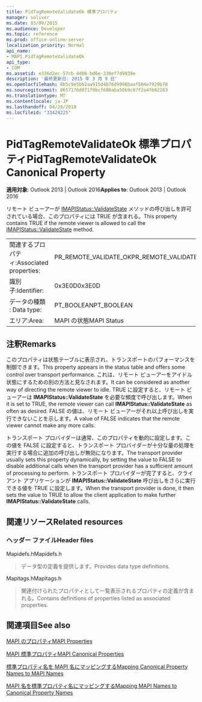 ```yaml
---
title: PidTagRemoteValidateOk 標準プロパティ
manager: soliver
ms.date: 03/09/2015
ms.audience: Developer
ms.topic: reference
ms.prod: office-online-server
localization_priority: Normal
api_name:
- MAPI.PidTagRemoteValidateOk
api_type:
- COM
ms.assetid: e336d2ec-57cb-4d08-bd6e-330ef7d9939e
description: '最終更新日: 2015 年 3 月 9 日'
ms.openlocfilehash: 8b5c9e5bb2aa915d4b76d9998baaf504e7929b78
ms.sourcegitcommit: 8657170d071f9bcf680aba50b9c07f2a4fb82283
ms.translationtype: MT
ms.contentlocale: ja-JP
ms.lasthandoff: 04/28/2019
ms.locfileid: "33424225"
---
```

# <a name="pidtagremotevalidateok-canonical-property"></a><span data-ttu-id="ce5d4-103">PidTagRemoteValidateOk 標準プロパティ</span><span class="sxs-lookup"><span data-stu-id="ce5d4-103">PidTagRemoteValidateOk Canonical Property</span></span>

  
  
<span data-ttu-id="ce5d4-104">**適用対象**: Outlook 2013 | Outlook 2016</span><span class="sxs-lookup"><span data-stu-id="ce5d4-104">**Applies to**: Outlook 2013 | Outlook 2016</span></span> 
  
<span data-ttu-id="ce5d4-105">リモート ビューアーが [IMAPIStatus::ValidateState](imapistatus-validatestate.md) メソッドの呼び出しを許可されている場合、このプロパティには TRUE が含まれる。</span><span class="sxs-lookup"><span data-stu-id="ce5d4-105">This property contains TRUE if the remote viewer is allowed to call the [IMAPIStatus::ValidateState](imapistatus-validatestate.md) method.</span></span> 
  
|||
|:-----|:-----|
|<span data-ttu-id="ce5d4-106">関連するプロパティ:</span><span class="sxs-lookup"><span data-stu-id="ce5d4-106">Associated properties:</span></span>  <br/> |<span data-ttu-id="ce5d4-107">PR_REMOTE_VALIDATE_OK</span><span class="sxs-lookup"><span data-stu-id="ce5d4-107">PR_REMOTE_VALIDATE_OK</span></span>  <br/> |
|<span data-ttu-id="ce5d4-108">識別子:</span><span class="sxs-lookup"><span data-stu-id="ce5d4-108">Identifier:</span></span>  <br/> |<span data-ttu-id="ce5d4-109">0x3E0D</span><span class="sxs-lookup"><span data-stu-id="ce5d4-109">0x3E0D</span></span>  <br/> |
|<span data-ttu-id="ce5d4-110">データの種類 : </span><span class="sxs-lookup"><span data-stu-id="ce5d4-110">Data type:</span></span>  <br/> |<span data-ttu-id="ce5d4-111">PT_BOOLEAN</span><span class="sxs-lookup"><span data-stu-id="ce5d4-111">PT_BOOLEAN</span></span>  <br/> |
|<span data-ttu-id="ce5d4-112">エリア:</span><span class="sxs-lookup"><span data-stu-id="ce5d4-112">Area:</span></span>  <br/> |<span data-ttu-id="ce5d4-113">MAPI の状態</span><span class="sxs-lookup"><span data-stu-id="ce5d4-113">MAPI Status</span></span>  <br/> |
   
## <a name="remarks"></a><span data-ttu-id="ce5d4-114">注釈</span><span class="sxs-lookup"><span data-stu-id="ce5d4-114">Remarks</span></span>

<span data-ttu-id="ce5d4-115">このプロパティは状態テーブルに表示され、トランスポートのパフォーマンスを制御できます。</span><span class="sxs-lookup"><span data-stu-id="ce5d4-115">This property appears in the status table and offers some control over transport performance.</span></span> <span data-ttu-id="ce5d4-116">これは、リモート ビューアーをアイドル状態にするための別の方法と見なされます。</span><span class="sxs-lookup"><span data-stu-id="ce5d4-116">It can be considered as another way of directing the remote viewer to idle.</span></span> <span data-ttu-id="ce5d4-117">TRUE に設定すると、リモート ビューアーは **IMAPIStatus::ValidateState** を必要な頻度で呼び出します。</span><span class="sxs-lookup"><span data-stu-id="ce5d4-117">When it is set to TRUE, the remote viewer can call **IMAPIStatus::ValidateState** as often as desired.</span></span> <span data-ttu-id="ce5d4-118">FALSE の値は、リモート ビューアーがそれ以上呼び出しを実行できないことを示します。</span><span class="sxs-lookup"><span data-stu-id="ce5d4-118">A value of FALSE indicates that the remote viewer cannot make any more calls.</span></span> 
  
<span data-ttu-id="ce5d4-119">トランスポート プロバイダーは通常、このプロパティを動的に設定します。この値を FALSE に設定すると、トランスポート プロバイダーが十分な量の処理を実行する場合に追加の呼び出しが無効になります。</span><span class="sxs-lookup"><span data-stu-id="ce5d4-119">The transport provider usually sets this property dynamically, by setting the value to FALSE to disable additional calls when the transport provider has a sufficient amount of processing to perform.</span></span> <span data-ttu-id="ce5d4-120">トランスポート プロバイダーが完了すると、クライアント アプリケーションが **IMAPIStatus::ValidateState** 呼び出しをさらに実行できる値を TRUE に設定します。</span><span class="sxs-lookup"><span data-stu-id="ce5d4-120">When the transport provider is done, it then sets the value to TRUE to allow the client application to make further **IMAPIStatus::ValidateState** calls.</span></span> 
  
## <a name="related-resources"></a><span data-ttu-id="ce5d4-121">関連リソース</span><span class="sxs-lookup"><span data-stu-id="ce5d4-121">Related resources</span></span>

### <a name="header-files"></a><span data-ttu-id="ce5d4-122">ヘッダー ファイル</span><span class="sxs-lookup"><span data-stu-id="ce5d4-122">Header files</span></span>

<span data-ttu-id="ce5d4-123">Mapidefs.h</span><span class="sxs-lookup"><span data-stu-id="ce5d4-123">Mapidefs.h</span></span>
  
> <span data-ttu-id="ce5d4-124">データ型の定義を提供します。</span><span class="sxs-lookup"><span data-stu-id="ce5d4-124">Provides data type definitions.</span></span>
    
<span data-ttu-id="ce5d4-125">Mapitags.h</span><span class="sxs-lookup"><span data-stu-id="ce5d4-125">Mapitags.h</span></span>
  
> <span data-ttu-id="ce5d4-126">関連付けられたプロパティとして一覧表示されるプロパティの定義が含まれる。</span><span class="sxs-lookup"><span data-stu-id="ce5d4-126">Contains definitions of properties listed as associated properties.</span></span>
    
## <a name="see-also"></a><span data-ttu-id="ce5d4-127">関連項目</span><span class="sxs-lookup"><span data-stu-id="ce5d4-127">See also</span></span>



[<span data-ttu-id="ce5d4-128">MAPI のプロパティ</span><span class="sxs-lookup"><span data-stu-id="ce5d4-128">MAPI Properties</span></span>](mapi-properties.md)
  
[<span data-ttu-id="ce5d4-129">MAPI 標準プロパティ</span><span class="sxs-lookup"><span data-stu-id="ce5d4-129">MAPI Canonical Properties</span></span>](mapi-canonical-properties.md)
  
[<span data-ttu-id="ce5d4-130">標準プロパティ名を MAPI 名にマッピングする</span><span class="sxs-lookup"><span data-stu-id="ce5d4-130">Mapping Canonical Property Names to MAPI Names</span></span>](mapping-canonical-property-names-to-mapi-names.md)
  
[<span data-ttu-id="ce5d4-131">MAPI 名を標準プロパティ名にマッピングする</span><span class="sxs-lookup"><span data-stu-id="ce5d4-131">Mapping MAPI Names to Canonical Property Names</span></span>](mapping-mapi-names-to-canonical-property-names.md)

